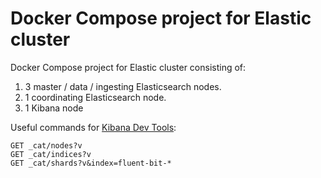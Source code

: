 # Docker Compose project for Elastic cluster

Docker Compose project for Elastic cluster consisting of:

1. 3 master / data / ingesting Elasticsearch nodes.
1. 1 coordinating Elasticsearch node.
1. 1 Kibana node

Useful commands for [Kibana Dev Tools](http://localhost:5601/app/dev_tools#/console):

```text
GET _cat/nodes?v
GET _cat/indices?v
GET _cat/shards?v&index=fluent-bit-*
```
